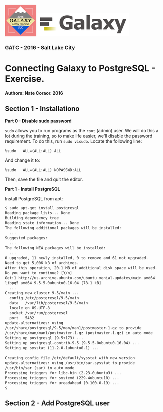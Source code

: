 ![GATC Logo](../../docs/shared-images/AdminTraining2016-100.png) ![galaxy logo](../../docs/shared-images/galaxy_logo_25percent_transparent.png)

### GATC - 2016 - Salt Lake City

# Connecting Galaxy to PostgreSQL - Exercise.

#### Authors: Nate Coraor. 2016

## Section 1 - Installationo

**Part 0 - Disable sudo password**

`sudo` allows you to run programs as the `root` (admin) user. We will do this a lot during the training, so to make life easier, we'll disable the password requirement. To do this, run `sudo visudo`. Locate the following line:

```
%sudo   ALL=(ALL:ALL) ALL
```

And change it to:

```
%sudo   ALL=(ALL:ALL) NOPASSWD:ALL
```

Then, save the file and quit the editor.

**Part 1 - Install PostgreSQL**

Install PostgreSQL from apt:

```console
$ sudo apt-get install postgresql
Reading package lists... Done
Building dependency tree       
Reading state information... Done
The following additional packages will be installed:
  ...
Suggested packages:
  ...
The following NEW packages will be installed:
  ...
0 upgraded, 11 newly installed, 0 to remove and 61 not upgraded.
Need to get 5,006 kB of archives.
After this operation, 20.1 MB of additional disk space will be used.
Do you want to continue? [Y/n]
Get:1 http://us.archive.ubuntu.com/ubuntu xenial-updates/main amd64 libpq5 amd64 9.5.5-0ubuntu0.16.04 [78.1 kB]
  ...
Creating new cluster 9.5/main ...
  config /etc/postgresql/9.5/main
  data   /var/lib/postgresql/9.5/main
  locale en_US.UTF-8
  socket /var/run/postgresql
  port   5432
update-alternatives: using /usr/share/postgresql/9.5/man/man1/postmaster.1.gz to provide /usr/share/man/man1/postmaster.1.gz (postmaster.1.gz) in auto mode
Setting up postgresql (9.5+173) ...
Setting up postgresql-contrib-9.5 (9.5.5-0ubuntu0.16.04) ...
Setting up sysstat (11.2.0-1ubuntu0.1) ...

Creating config file /etc/default/sysstat with new version
update-alternatives: using /usr/bin/sar.sysstat to provide /usr/bin/sar (sar) in auto mode
Processing triggers for libc-bin (2.23-0ubuntu3) ...
Processing triggers for systemd (229-4ubuntu10) ...
Processing triggers for ureadahead (0.100.0-19) ...
$
```

## Section 2 - Add PostgreSQL user

